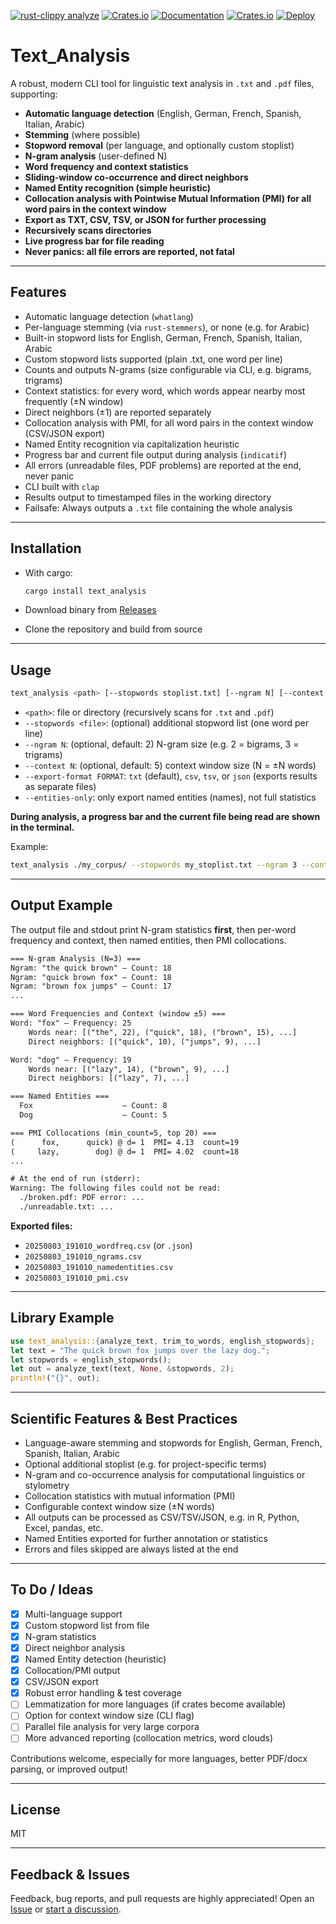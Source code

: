 
[![rust-clippy analyze](https://github.com/ArdentEmpiricist/text_analysis/actions/workflows/rust-clippy.yml/badge.svg)](https://github.com/ArdentEmpiricist/text_analysis/actions/workflows/rust-clippy.yml)
[![Crates.io](https://img.shields.io/crates/v/text_analysis)](https://crates.io/crates/text_analysis)
[![Documentation](https://docs.rs/text_analysis/badge.svg)](https://docs.rs/text_analysis/)
[![Crates.io](https://img.shields.io/crates/l/text_analysis)](https://github.com/LazyEmpiricist/text_analysis/blob/main/LICENSE)
[![Deploy](https://github.com/ArdentEmpiricist/text_analysis/actions/workflows/deploy.yml/badge.svg)](https://github.com/ArdentEmpiricist/text_analysis/actions/workflows/deploy.yml)

# Text\_Analysis

A robust, modern CLI tool for linguistic text analysis in `.txt` and `.pdf` files, supporting:

* **Automatic language detection** (English, German, French, Spanish, Italian, Arabic)
* **Stemming** (where possible)
* **Stopword removal** (per language, and optionally custom stoplist)
* **N-gram analysis** (user-defined N)
* **Word frequency and context statistics**
* **Sliding-window co-occurrence and direct neighbors**
* **Named Entity recognition (simple heuristic)**
* **Collocation analysis with Pointwise Mutual Information (PMI) for all word pairs in the context window**
* **Export as TXT, CSV, TSV, or JSON for further processing**
* **Recursively scans directories**
* **Live progress bar for file reading**
* **Never panics: all file errors are reported, not fatal**

---

## Features

* Automatic language detection (`whatlang`)
* Per-language stemming (via `rust-stemmers`), or none (e.g. for Arabic)
* Built-in stopword lists for English, German, French, Spanish, Italian, Arabic
* Custom stopword lists supported (plain .txt, one word per line)
* Counts and outputs N-grams (size configurable via CLI, e.g. bigrams, trigrams)
* Context statistics: for every word, which words appear nearby most frequently (±N window)
* Direct neighbors (±1) are reported separately
* Collocation analysis with PMI, for all word pairs in the context window (CSV/JSON export)
* Named Entity recognition via capitalization heuristic
* Progress bar and current file output during analysis (`indicatif`)
* All errors (unreadable files, PDF problems) are reported at the end, never panic
* CLI built with `clap`
* Results output to timestamped files in the working directory
* Failsafe: Always outputs a `.txt` file containing the whole analysis

---

## Installation

* With cargo:

  ```sh
  cargo install text_analysis
  ```
* Download binary from [Releases](https://github.com/ArdentEmpiricist/text_analysis/releases)
* Clone the repository and build from source

---

## Usage

```sh
text_analysis <path> [--stopwords stoplist.txt] [--ngram N] [--context N] [--export-format FORMAT] [--entities-only]
```

* `<path>`: file or directory (recursively scans for `.txt` and `.pdf`)
* `--stopwords <file>`: (optional) additional stopword list (one word per line)
* `--ngram N`: (optional, default: 2) N-gram size (e.g. 2 = bigrams, 3 = trigrams)
* `--context N`: (optional, default: 5) context window size (N = ±N words)
* `--export-format FORMAT`: `txt` (default), `csv`, `tsv`, or `json` (exports results as separate files)
* `--entities-only`: only export named entities (names), not full statistics

**During analysis, a progress bar and the current file being read are shown in the terminal.**

Example:

```sh
text_analysis ./my_corpus/ --stopwords my_stoplist.txt --ngram 3 --context 4 --export-format csv
```

---

## Output Example

The output file and stdout print N-gram statistics **first**, then per-word frequency and context, then named entities, then PMI collocations.

```txt
=== N-gram Analysis (N=3) ===
Ngram: "the quick brown" — Count: 18
Ngram: "quick brown fox" — Count: 18
Ngram: "brown fox jumps" — Count: 17
...

=== Word Frequencies and Context (window ±5) ===
Word: "fox" — Frequency: 25
    Words near: [("the", 22), ("quick", 18), ("brown", 15), ...]
    Direct neighbors: [("quick", 10), ("jumps", 9), ...]

Word: "dog" — Frequency: 19
    Words near: [("lazy", 14), ("brown", 9), ...]
    Direct neighbors: [("lazy", 7), ...]

=== Named Entities ===
  Fox                    — Count: 8
  Dog                    — Count: 5

=== PMI Collocations (min_count=5, top 20) ===
(      fox,      quick) @ d= 1  PMI= 4.13  count=19
(     lazy,        dog) @ d= 1  PMI= 4.02  count=18
...

# At the end of run (stderr):
Warning: The following files could not be read:
  ./broken.pdf: PDF error: ...
  ./unreadable.txt: ...
```

**Exported files:**

* `20250803_191010_wordfreq.csv` (or `.json`)
* `20250803_191010_ngrams.csv`
* `20250803_191010_namedentities.csv`
* `20250803_191010_pmi.csv`

---

## Library Example

```rust
use text_analysis::{analyze_text, trim_to_words, english_stopwords};
let text = "The quick brown fox jumps over the lazy dog.";
let stopwords = english_stopwords();
let out = analyze_text(text, None, &stopwords, 2);
println!("{}", out);
```

---

## Scientific Features & Best Practices

* Language-aware stemming and stopwords for English, German, French, Spanish, Italian, Arabic
* Optional additional stoplist (e.g. for project-specific terms)
* N-gram and co-occurrence analysis for computational linguistics or stylometry
* Collocation statistics with mutual information (PMI)
* Configurable context window size (±N words)
* All outputs can be processed as CSV/TSV/JSON, e.g. in R, Python, Excel, pandas, etc.
* Named Entities exported for further annotation or statistics
* Errors and files skipped are always listed at the end

---

## To Do / Ideas

* [x] Multi-language support
* [x] Custom stopword list from file
* [x] N-gram statistics
* [x] Direct neighbor analysis
* [x] Named Entity detection (heuristic)
* [x] Collocation/PMI output
* [x] CSV/JSON export
* [x] Robust error handling & test coverage
* [ ] Lemmatization for more languages (if crates become available)
* [ ] Option for context window size (CLI flag)
* [ ] Parallel file analysis for very large corpora
* [ ] More advanced reporting (collocation metrics, word clouds)

Contributions welcome, especially for more languages, better PDF/docx parsing, or improved output!

---

## License

MIT

---

## Feedback & Issues

Feedback, bug reports, and pull requests are highly appreciated! Open an [Issue](https://github.com/ArdentEmpiricist/text_analysis/issues) or [start a discussion](https://github.com/ArdentEmpiricist/text_analysis/discussions).
